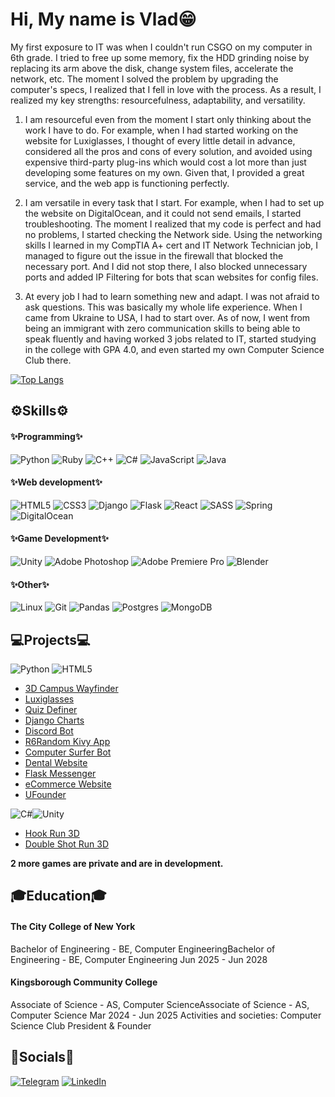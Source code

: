 # Hi, My name is Vlad😁
My first exposure to IT was when I couldn't run CSGO on my computer in 6th grade. I tried to free up some memory, fix the HDD grinding noise by replacing its arm above the disk, change system files, accelerate the network, etc. The moment I solved the problem by upgrading the computer's specs, I realized that I fell in love with the process. As a result, I realized my key strengths: resourcefulness, adaptability, and versatility.

1. I am resourceful even from the moment I start only thinking about the work I have to do. For example, when I had started working on the website for Luxiglasses, I thought of every little detail in advance, considered all the pros and cons of every solution, and avoided using expensive third-party plug-ins which would cost a lot more than just developing some features on my own. Given that, I provided a great service, and the web app is functioning perfectly.

2. I am versatile in every task that I start. For example, when I had to set up the website on DigitalOcean, and it could not send emails, I started troubleshooting. The moment I realized that my code is perfect and had no problems, I started checking the Network side. Using the networking skills I learned in my CompTIA A+ cert and IT Network Technician job, I managed to figure out the issue in the firewall that blocked the necessary port. And I did not stop there, I also blocked unnecessary ports and added IP Filtering for bots that scan websites for config files.

3. At every job I had to learn something new and adapt. I was not afraid to ask questions. This was basically my whole life experience. When I came from Ukraine to USA, I had to start over. As of now, I went from being an immigrant with zero communication skills to being able to speak fluently and having worked 3 jobs related to IT, started studying in the college with GPA 4.0, and even started my own Computer Science Club there.

[![Top Langs](https://github-readme-stats.vercel.app/api/top-langs/?username=vladgaranovskyi&layout=compact)](https://github.com/yushi1007)
## ⚙️Skills⚙️
#### ✨Programming✨
![Python](https://img.shields.io/badge/python-3670A0?style=for-the-badge&logo=python&logoColor=ffdd54)
![Ruby](https://img.shields.io/badge/ruby-%23CC342D.svg?style=for-the-badge&logo=ruby&logoColor=white)
![C++](https://img.shields.io/badge/c++-%2300599C.svg?style=for-the-badge&logo=c%2B%2B&logoColor=white)
![C#](https://img.shields.io/badge/c%23-%23239120.svg?style=for-the-badge&logo=csharp&logoColor=white)
![JavaScript](https://img.shields.io/badge/javascript-%23323330.svg?style=for-the-badge&logo=javascript&logoColor=%23F7DF1E)
![Java](https://img.shields.io/badge/java-%23ED8B00.svg?style=for-the-badge&logo=openjdk&logoColor=white)
#### ✨Web development✨
![HTML5](https://img.shields.io/badge/html5-%23E34F26.svg?style=for-the-badge&logo=html5&logoColor=white)
![CSS3](https://img.shields.io/badge/css3-%231572B6.svg?style=for-the-badge&logo=css3&logoColor=white)
![Django](https://img.shields.io/badge/django-%23092E20.svg?style=for-the-badge&logo=django&logoColor=white)
![Flask](https://img.shields.io/badge/flask-%23000.svg?style=for-the-badge&logo=flask&logoColor=white)
![React](https://img.shields.io/badge/react-%2320232a.svg?style=for-the-badge&logo=react&logoColor=%2361DAFB)
![SASS](https://img.shields.io/badge/SASS-hotpink.svg?style=for-the-badge&logo=SASS&logoColor=white)
![Spring](https://img.shields.io/badge/spring-%236DB33F.svg?style=for-the-badge&logo=spring&logoColor=white)
![DigitalOcean](https://img.shields.io/badge/DigitalOcean-%230167ff.svg?style=for-the-badge&logo=digitalOcean&logoColor=white)
#### ✨Game Development✨
![Unity](https://img.shields.io/badge/unity-%23000000.svg?style=for-the-badge&logo=unity&logoColor=white)
![Adobe Photoshop](https://img.shields.io/badge/adobe%20photoshop-%2331A8FF.svg?style=for-the-badge&logo=adobe%20photoshop&logoColor=white)
![Adobe Premiere Pro](https://img.shields.io/badge/Adobe%20Premiere%20Pro-9999FF.svg?style=for-the-badge&logo=Adobe%20Premiere%20Pro&logoColor=white)
![Blender](https://img.shields.io/badge/blender-%23F5792A.svg?style=for-the-badge&logo=blender&logoColor=white)
#### ✨Other✨
![Linux](https://img.shields.io/badge/Linux-FCC624?style=for-the-badge&logo=linux&logoColor=black)
![Git](https://img.shields.io/badge/git-%23F05033.svg?style=for-the-badge&logo=git&logoColor=white)
![Pandas](https://img.shields.io/badge/pandas-%23150458.svg?style=for-the-badge&logo=pandas&logoColor=white)
![Postgres](https://img.shields.io/badge/postgres-%23316192.svg?style=for-the-badge&logo=postgresql&logoColor=white)
![MongoDB](https://img.shields.io/badge/MongoDB-%234ea94b.svg?style=for-the-badge&logo=mongodb&logoColor=white)

## 💻Projects💻
![Python](https://img.shields.io/badge/python-3670A0?style=for-the-badge&logo=python&logoColor=ffdd54) ![HTML5](https://img.shields.io/badge/html5-%23E34F26.svg?style=for-the-badge&logo=html5&logoColor=white)
<ul>
  <li><a href="https://ezzzz4.itch.io/kbcc-wayfinder">3D Campus Wayfinder</a></li>
  <li><a href="https://luxiglasses.com">Luxiglasses</a></li>
  <li><a href="https://github.com/VladGaranovskyi/QuizDefiner">Quiz Definer</a></li>
  <li><a href="https://github.com/VladGaranovskyi/djangoChartsPandas">Django Charts</a></li>
  <li><a href="https://github.com/VladGaranovskyi/FirstDiscordBot">Discord Bot</a></li>
  <li><a href="https://github.com/VladGaranovskyi/R6-random-generator-py-kivymd">R6Random Kivy App</a></li>
  <li><a href="https://github.com/VladGaranovskyi/ComputerSurferbot">Computer Surfer Bot</a></li>
  <li><a href="https://kopyoffdental.com">Dental Website</a></li>
  <li><a href="https://github.com/VladGaranovskyi/flask-mini-web-messenger">Flask Messenger</a></li>
  <li><a href="https://github.com/VladGaranovskyi/eCommerceWebsite">eCommerce Website</a></li>
  <li><a href="https://github.com/maxtkach/ustarter">UFounder</a></li>
</ul>

![C#](https://img.shields.io/badge/c%23-%23239120.svg?style=for-the-badge&logo=csharp&logoColor=white)![Unity](https://img.shields.io/badge/unity-%23000000.svg?style=for-the-badge&logo=unity&logoColor=white)
<ul>
  <li><a href="https://github.com/VladGaranovskyi/HookRun3D">Hook Run 3D</a></li>
  <li><a href="https://github.com/VladGaranovskyi/Double-Shot-Run-3D-main">Double Shot Run 3D</a></li>
</ul>
<b>2 more games are private and are in development.</b>

## 🎓Education🎓

#### The City College of New York
Bachelor of Engineering - BE, Computer EngineeringBachelor of Engineering - BE, Computer Engineering
Jun 2025 - Jun 2028

#### Kingsborough Community College
Associate of Science - AS, Computer ScienceAssociate of Science - AS, Computer Science
Mar 2024 - Jun 2025
Activities and societies: Computer Science Club President & Founder

## 📎Socials📎

[![Telegram](https://img.shields.io/badge/-Telegram-090909?style=for-the-badge&logo=telegram)](https://t.me/Ezzzz4_GNM)
[![LinkedIn](https://img.shields.io/badge/linkedin-%230077B5.svg?style=for-the-badge&logo=linkedin&logoColor=white)](https://www.linkedin.com/in/vladyslav-garanovskiy-b05132294/)
  
